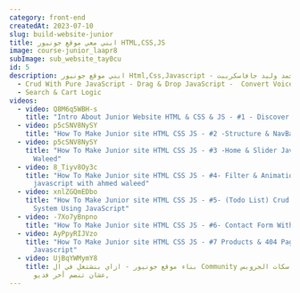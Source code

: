 ```yaml
---
category: front-end
createdAt: 2023-07-10
slug: build-website-junior
title: ابني معي موقع جونيور HTML,CSS,JS
image: course-junior_laapr8
subImage: sub_website_tay0cu
id: 5
description: ابني موقع جونيور Html,Css,Javascript - مشاريع احمد وليد جافاسكريبت
  - Crud With Pure JavaScript - Drag & Drop JavaScript -  Convert Voice To Text
  - Search & Cart Logic
videos:
  - video: Q8M6q5WBH-s
    title: "Intro About Junior Website HTML & CSS & JS - #1 - Discover The Design"
  - video: p5cSNV8NySY
    title: "How To Make Junior site HTML CSS JS - #2 -Structure & NavBar"
  - video: p5cSNV8NySY
    title: "How To Make Junior site HTML CSS JS - #3 -Home & Slider JavaScript Ahmed
      Waleed"
  - video: 8_Tiyv8Oy3c
    title: "How To Make Junior site HTML CSS JS - #4- Filter & Animation using
      javascript with ahmed waleed"
  - video: xnlZGQmEDbo
    title: "How To Make Junior site HTML CSS JS - #5- (Todo List) Crud Operations
      System Using JavaScript"
  - video: -7Xo7yBnpno
    title: "How To Make Junior site HTML CSS JS - #6- Contact Form With Speech"
  - video: AyPpyRIJVzo
    title: "How To Make Junior site HTML CSS JS - #7 Products & 404 Pages Using
      Javascript"
  - video: UjBqYWMymY8
    title: بناء موقع جونيور - ازاي بنشتغل في ال Community وايه هيا تاسكات الجروبس
      عشان تنضم أخر فديو,
---
```

